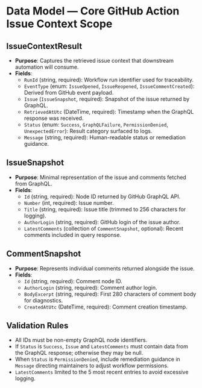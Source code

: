 # Data Model — Core GitHub Action Issue Context Scope

## IssueContextResult
- **Purpose**: Captures the retrieved issue context that downstream automation will consume.
- **Fields**:
  - `RunId` (string, required): Workflow run identifier used for traceability.
  - `EventType` (enum: `IssueOpened`, `IssueReopened`, `IssueCommentCreated`): Derived from GitHub event payload.
  - `Issue` (`IssueSnapshot`, required): Snapshot of the issue returned by GraphQL.
  - `RetrievedAtUtc` (DateTime, required): Timestamp when the GraphQL response was received.
  - `Status` (enum: `Success`, `GraphQLFailure`, `PermissionDenied`, `UnexpectedError`): Result category surfaced to logs.
  - `Message` (string, required): Human-readable status or remediation guidance.

## IssueSnapshot
- **Purpose**: Minimal representation of the issue and comments fetched from GraphQL.
- **Fields**:
  - `Id` (string, required): Node ID returned by GitHub GraphQL API.
  - `Number` (int, required): Issue number.
  - `Title` (string, required): Issue title (trimmed to 256 characters for logging).
  - `AuthorLogin` (string, required): GitHub login of the issue author.
  - `LatestComments` (collection of `CommentSnapshot`, optional): Recent comments included in query response.

## CommentSnapshot
- **Purpose**: Represents individual comments returned alongside the issue.
- **Fields**:
  - `Id` (string, required): Comment node ID.
  - `AuthorLogin` (string, required): Comment author login.
  - `BodyExcerpt` (string, required): First 280 characters of comment body for diagnostics.
  - `CreatedAtUtc` (DateTime, required): Comment creation timestamp.

## Validation Rules
- All IDs must be non-empty GraphQL node identifiers.
- If `Status` is `Success`, `Issue` and `LatestComments` must contain data from the GraphQL response; otherwise they may be null.
- When `Status` is `PermissionDenied`, include remediation guidance in `Message` directing maintainers to adjust workflow permissions.
- `LatestComments` limited to the 5 most recent entries to avoid excessive logging.
